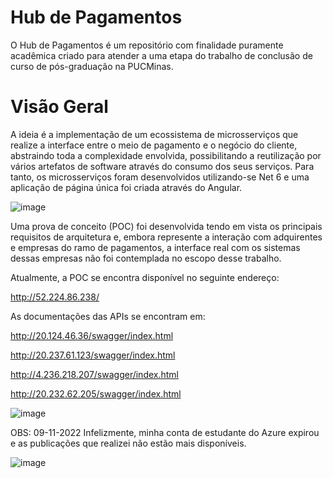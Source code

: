 # Hub de Pagamentos
O Hub de Pagamentos é um repositório com finalidade puramente acadêmica criado para atender a uma etapa do trabalho de conclusão de curso de pós-graduação na PUCMinas.

# Visão Geral
A ideia é a implementação de um ecossistema de microsserviços que realize a interface entre o meio de pagamento e o negócio do cliente, abstraindo toda a complexidade envolvida, possibilitando a reutilização por vários artefatos de software através do consumo dos seus serviços.
Para tanto, os microsserviços foram desenvolvidos utilizando-se Net 6 e uma aplicação de página única foi criada através do Angular.


![image](https://user-images.githubusercontent.com/48540242/195189478-f9194c17-7a84-47a2-853d-69f316bf6111.png)


Uma prova de conceito (POC) foi desenvolvida tendo em vista os principais requisitos de arquitetura e, embora represente a interação com adquirentes e empresas do ramo de pagamentos, a interface real com os sistemas dessas empresas não foi contemplada no escopo desse trabalho.

Atualmente, a POC se encontra disponível no seguinte endereço:

http://52.224.86.238/

As documentações das APIs se encontram em:

http://20.124.46.36/swagger/index.html

http://20.237.61.123/swagger/index.html

http://4.236.218.207/swagger/index.html

http://20.232.62.205/swagger/index.html



![image](https://user-images.githubusercontent.com/48540242/195924313-0a8cf3fb-b1a6-4ec8-9255-d8c515e10cbb.png)



OBS: 09-11-2022
Infelizmente, minha conta de estudante do Azure expirou e as publicações que realizei não estão mais disponíveis.

![image](https://user-images.githubusercontent.com/48540242/200929301-e83f3a58-5463-48a2-95d6-c884b6434715.png)
